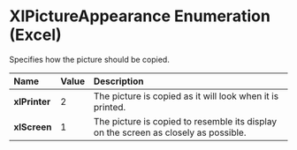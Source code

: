 
# XlPictureAppearance Enumeration (Excel)

Specifies how the picture should be copied.



|**Name**|**Value**|**Description**|
|:-----|:-----|:-----|
|**xlPrinter**|2|The picture is copied as it will look when it is printed.|
|**xlScreen**|1|The picture is copied to resemble its display on the screen as closely as possible.|
